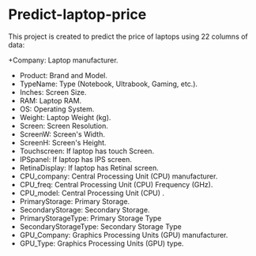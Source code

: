 # Predict-laptop-price
  
  This project is created to predict the price of laptops using 22 columns of data:
  
+Company: Laptop manufacturer.
+ Product: Brand and Model.
+ TypeName: Type (Notebook, Ultrabook, Gaming, etc.).
+ Inches: Screen Size.
+ RAM: Laptop RAM.
+ OS: Operating System.
+ Weight: Laptop Weight (kg).
+ Screen: Screen Resolution.
+ ScreenW: Screen's Width.
+ ScreenH: Screen's Height.
+ Touchscreen: If laptop has touch Screen.
+ IPSpanel: If laptop has IPS screen.
+ RetinaDisplay: If laptop has Retinal screen.
+ CPU_company: Central Processing Unit (CPU) manufacturer.
+ CPU_freq: Central Processing Unit (CPU) Frequency (GHz).
+ CPU_model: Central Processing Unit (CPU) .
+ PrimaryStorage: Primary Storage.
+ SecondaryStorage: Secondary Storage.
+ PrimaryStorageType: Primary Storage Type
+ SecondaryStorageType: Secondary Storage Type
+ GPU_Company: Graphics Processing Units (GPU) manufacturer.
+ GPU_Type: Graphics Processing Units (GPU) type.
